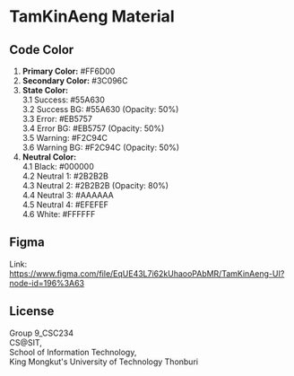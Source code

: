 # TamKinAeng Material

## Code Color 
1. <b>Primary Color:</b> #FF6D00
2. <b>Secondary Color:</b> #3C096C
3. <b>State Color: </b><br>
    3.1 Success: #55A630 <br>
    3.2 Success BG: #55A630 (Opacity: 50%) <br>
    3.3 Error: #EB5757 <br>
    3.4 Error BG: #EB5757 (Opacity: 50%) <br>
    3.5 Warning: #F2C94C <br>
    3.6 Warning BG: #F2C94C (Opacity: 50%) <br>
4. <b>Neutral Color:</b> <br>
    4.1 Black: #000000 <br>
    4.2 Neutral 1: #2B2B2B <br>
    4.3 Neutral 2: #2B2B2B (Opacity: 80%) <br>
    4.4 Neutral 3: #AAAAAA <br>
    4.5 Neutral 4: #EFEFEF <br>
    4.6 White: #FFFFFF

## Figma
   Link: https://www.figma.com/file/EqUE43L7i62kUhaooPAbMR/TamKinAeng-UI?node-id=196%3A63

## License
   Group 9_CSC234 <br>
   CS@SIT, <br>
   School of Information Technology, <br>
   King Mongkut's University of Technology Thonburi